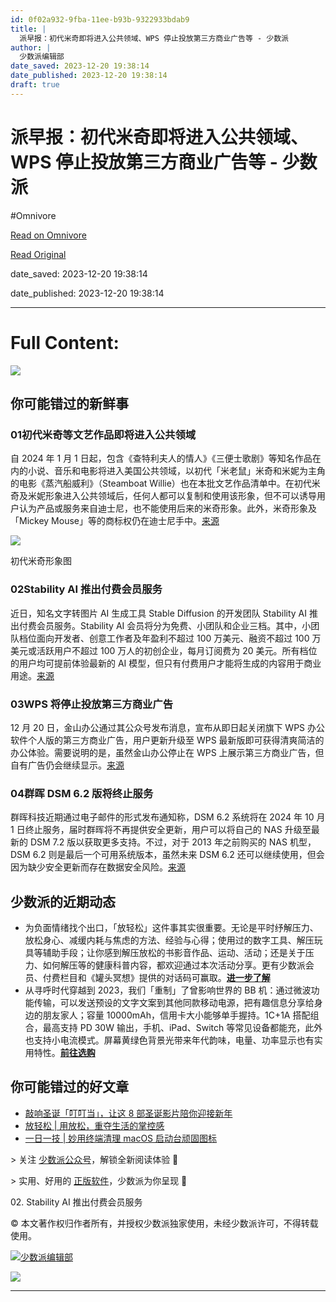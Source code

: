 ```yaml
---
id: 0f02a932-9fba-11ee-b93b-9322933bdab9
title: |
  派早报：初代米奇即将进入公共领域、WPS 停止投放第三方商业广告等 - 少数派
author: |
  少数派编辑部
date_saved: 2023-12-20 19:38:14
date_published: 2023-12-20 19:38:14
draft: true
---
```


# 派早报：初代米奇即将进入公共领域、WPS 停止投放第三方商业广告等 - 少数派
#Omnivore

[Read on Omnivore](https://omnivore.app/me/wps-18c8aa62e6f)

[Read Original](https://sspai.com/post/85226)

date_saved: 2023-12-20 19:38:14

date_published: 2023-12-20 19:38:14

--- 

# Full Content: 

![](https://proxy-prod.omnivore-image-cache.app/0x0,slNVWx2At7smG0rof7hzXSv0YuMa3JpJFvmyiXxe1fpo/https://cdn.sspai.com/21/12/2023/article/8f8da195-0bda-016f-b3be-09c7dde9f86a.jpeg?imageMogr2/auto-orient/quality/95/thumbnail/!456x456r/gravity/Center/crop/456x456/interlace/1)

## 你可能错过的新鲜事

### 01初代米奇等文艺作品即将进入公共领域

自 2024 年 1 月 1 日起，包含《查特利夫人的情人》《三便士歌剧》等知名作品在内的小说、音乐和电影将进入美国公共领域，以初代「米老鼠」米奇和米妮为主角的电影《蒸汽船威利》（Steamboat Willie）也在本批文艺作品清单中。在初代米奇及米妮形象进入公共领域后，任何人都可以复制和使用该形象，但不可以诱导用户认为产品或服务来自迪士尼，也不能使用后来的米奇形象。此外，米奇形象及「Mickey Mouse」等的商标权仍在迪士尼手中。[来源](https://sspai.com/link?target=https%3A%2F%2Fweb.law.duke.edu%2Fcspd%2Fpublicdomainday%2F2024%2F)

![](https://proxy-prod.omnivore-image-cache.app/0x0,sJFFVekCTH-7CFuPiS0ZTvUXzqnb_iaDUcZ0mrXxcet4/https://cdn.sspai.com/2023/12/21/da7181759bcd858585fe2d16f1144e23.jpeg)

初代米奇形象图

### 02Stability AI 推出付费会员服务

近日，知名文字转图片 AI 生成工具 Stable Diffusion 的开发团队 Stability AI 推出付费会员服务。Stability AI 会员将分为免费、小团队和企业三档。其中，小团队档位面向开发者、创意工作者及年盈利不超过 100 万美元、融资不超过 100 万美元或活跃用户不超过 100 万人的初创企业，每月订阅费为 20 美元。所有档位的用户均可提前体验最新的 AI 模型，但只有付费用户才能将生成的内容用于商业用途。[来源](https://sspai.com/link?target=https%3A%2F%2Fwww.theverge.com%2F2023%2F12%2F19%2F24008149%2Fstability-ai-paid-subscription-commercial-rights-safety)

### 03WPS 将停止投放第三方商业广告

12 月 20 日，金山办公通过其公众号发布消息，宣布从即日起关闭旗下 WPS 办公软件个人版的第三方商业广告，用户更新升级至 WPS 最新版即可获得清爽简洁的办公体验。需要说明的是，虽然金山办公停止在 WPS 上展示第三方商业广告，但自有广告仍会继续显示。[来源](https://mp.weixin.qq.com/s/v-mK7-PhUpKoWJ4BMMb1pA)

### 04群晖 DSM 6.2 版将终止服务

群晖科技近期通过电子邮件的形式发布通知称，DSM 6.2 系统将在 2024 年 10 月 1 日终止服务，届时群晖将不再提供安全更新，用户可以将自己的 NAS 升级至最新的 DSM 7.2 版以获取更多支持。不过，对于 2013 年之前购买的 NAS 机型，DSM 6.2 则是最后一个可用系统版本，虽然未来 DSM 6.2 还可以继续使用，但会因为缺少安全更新而存在数据安全风险。[来源](https://sspai.com/link?target=https%3A%2F%2Fwww.landiannews.com%2Farchives%2F101402.html)

## 少数派的近期动态

* 为负面情绪找个出口，「放轻松」这件事其实很重要。无论是平时纾解压力、放松身心、减缓内耗与焦虑的方法、经验与心得；使用过的数字工具、解压玩具等辅助手段；让你感到解压放松的书影音作品、运动、活动；还是关于压力、如何解压等的健康科普内容，都欢迎通过本次活动分享。更有少数派会员、付费栏目和《罐头冥想》提供的对话码可赢取。[**进一步了解**](https://sspai.com/post/84979)
* 从寻呼时代穿越到 2023，我们「重制」了曾影响世界的 BB 机：通过微波功能传输，可以发送预设的文字文案到其他同款移动电源，把有趣信息分享给身边的朋友家人；容量 10000mAh，信用卡大小能够单手握持。1C+1A 搭配组合，最高支持 PD 30W 输出，手机、iPad、Switch 等常见设备都能充，此外也支持小电流模式。屏幕黄绿色背景光带来年代韵味，电量、功率显示也有实用特性。[**前往选购**](https://sspai.com/post/85047)

## 你可能错过的好文章

* [敲响圣诞「叮叮当」，让这 8 部圣诞影片陪你迎接新年](https://sspai.com/post/85156)
* [放轻松 | 用放松，重夺生活的掌控感](https://sspai.com/post/85159)
* [一日一技 | 妙用终端清理 macOS 启动台顽固图标](https://sspai.com/post/85136)

\> 关注 [少数派公众号](https://sspai.com/s/J71e)，解锁全新阅读体验 📰

\> 实用、好用的 [正版软件](https://sspai.com/mall)，少数派为你呈现 🚀

02\. Stability AI 推出付费会员服务

© 本文著作权归作者所有，并授权少数派独家使用，未经少数派许可，不得转载使用。

[![少数派编辑部](https://proxy-prod.omnivore-image-cache.app/0x0,sV6aAoFQnNwOyMN71Db5E-0pEHa0VchzwYBgmlo17Zos/https://cdn.sspai.com/article/620926da-cd5f-5853-7961-de06067f507f.jpeg?imageMogr2/auto-orient/quality/95/thumbnail/!84x84r/gravity/Center/crop/84x84/interlace/1)](https://sspai.com/u/ee0vj778/updates)

[![](https://proxy-prod.omnivore-image-cache.app/0x0,slYuyNiKK9ROimykrPtbad2QNJPsoaTG2QIlXPrpqbgQ/https://cdn.sspai.com/4/17/2023/article/491802ca-e512-e34e-8689-29cb9e9fdd6b.gif?imageMogr2/auto-orient/quality/95/thumbnail/!1096x252r/gravity/Center/crop/1096x252/interlace/1)](https://sspai.com/a/VKygbn)

---

